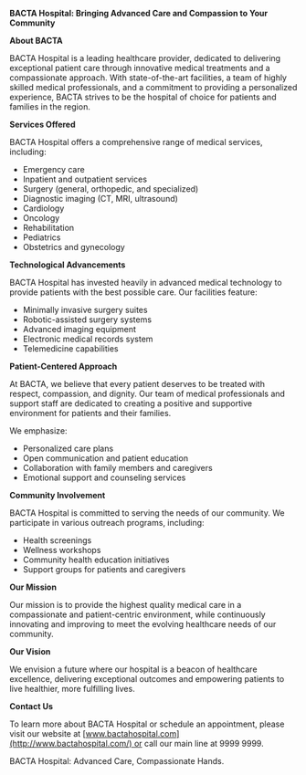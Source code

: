 **BACTA Hospital: Bringing Advanced Care and Compassion to Your Community**

**About BACTA**

BACTA Hospital is a leading healthcare provider, dedicated to delivering exceptional patient care through innovative medical treatments and a compassionate approach. With state-of-the-art facilities, a team of highly skilled medical professionals, and a commitment to providing a personalized experience, BACTA strives to be the hospital of choice for patients and families in the region.

**Services Offered**

BACTA Hospital offers a comprehensive range of medical services, including:

- Emergency care
- Inpatient and outpatient services
- Surgery (general, orthopedic, and specialized)
- Diagnostic imaging (CT, MRI, ultrasound)
- Cardiology
- Oncology
- Rehabilitation
- Pediatrics
- Obstetrics and gynecology

**Technological Advancements**

BACTA Hospital has invested heavily in advanced medical technology to provide patients with the best possible care. Our facilities feature:

- Minimally invasive surgery suites
- Robotic-assisted surgery systems
- Advanced imaging equipment
- Electronic medical records system
- Telemedicine capabilities

**Patient-Centered Approach**

At BACTA, we believe that every patient deserves to be treated with respect, compassion, and dignity. Our team of medical professionals and support staff are dedicated to creating a positive and supportive environment for patients and their families.

We emphasize:

- Personalized care plans
- Open communication and patient education
- Collaboration with family members and caregivers
- Emotional support and counseling services

**Community Involvement**

BACTA Hospital is committed to serving the needs of our community. We participate in various outreach programs, including:

- Health screenings
- Wellness workshops
- Community health education initiatives
- Support groups for patients and caregivers

**Our Mission**

Our mission is to provide the highest quality medical care in a compassionate and patient-centric environment, while continuously innovating and improving to meet the evolving healthcare needs of our community.

**Our Vision**

We envision a future where our hospital is a beacon of healthcare excellence, delivering exceptional outcomes and empowering patients to live healthier, more fulfilling lives.

**Contact Us**

To learn more about BACTA Hospital or schedule an appointment, please visit our website at [www.bactahospital.com](http://www.bactahospital.com/) or call our main line at 9999 9999.

BACTA Hospital: Advanced Care, Compassionate Hands.